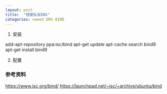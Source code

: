 ```yaml
---
layout: post
title:  "搭建私有DNS"
categories: named DNS BIND
---
```


1. 安装

add-apt-repository ppa:isc/bind
apt-get update
apt-cache search bind9
apt-get install bind9

2. 配置



### 参考资料
https://www.isc.org/bind/
https://launchpad.net/~isc/+archive/ubuntu/bind
